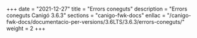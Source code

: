 +++
date        = "2021-12-27"
title       = "Errors coneguts"
description = "Errors coneguts Canigó 3.6.3"
sections    = "canigo-fwk-docs"
enllac		= "/canigo-fwk-docs/documentacio-per-versions/3.6LTS/3.6.3/errors-coneguts/"
weight      = 2
+++
